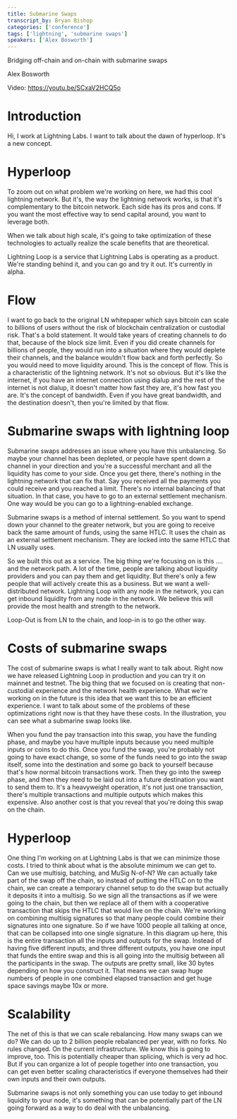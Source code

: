 ```yaml
---
title: Submarine Swaps
transcript_by: Bryan Bishop
categories: ['conference']
tags: ['lightning', 'submarine swaps']
speakers: ['Alex Bosworth']
---
```


Bridging off-chain and on-chain with submarine swaps

Alex Bosworth

Video: https://youtu.be/SCxaV2HCQ5o

# Introduction

Hi, I work at Lightning Labs. I want to talk about the dawn of hyperloop. It's a new concept.

# Hyperloop

To zoom out on what problem we're working on here, we had this cool lightning network. But it's, the way the lightning network works, is that it's complementary to the bitcoin network. Each side has its pros and cons. If you want the most effective way to send capital around, you want to leverage both.

When we talk about high scale, it's going to take optimization of these technologies to actually realize the scale benefits that are theoretical.

Lightning Loop is a service that Lightning Labs is operating as a product. We're standing behind it, and you can go and try it out. It's currently in alpha.

# Flow

I want to go back to the original LN whitepaper which says bitcoin can scale to billions of users without the risk of blockchain centralization or custodial risk. That's a bold statement. It would take years of creating channels to do that, because of the block size limit. Even if you did create channels for billions of people, they would run into a situation where they would deplete their channels, and the balance wouldn't flow back and forth perfectly. So you would need to move liquidity around. This is the concept of flow. This is a characteristic of the lightning network. It's not so obvious. But it's like the internet, if you have an internet connection using dialup and the rest of the internet is not dialup, it doesn't matter how fast they are, it's how fast you are. It's the concept of bandwidth. Even if you have great bandwidth, and the destination doesn't, then you're limited by that flow.

# Submarine swaps with lightning loop

Submarine swaps addresses an issue where you have this unbalancing. So maybe your channel has been depleted, or people have spent down a channel in your direction and you're a successful merchant and all the liquidity has come to your side. Once you get there, there's nothing in the lightning network that can fix that. Say you received all the payments you could receive and you reached a limit. There's no internal balancing of that situation. In that case, you have to go to an external settlement mechanism. One way would be you can go to a lightning-enabled exchange.

Submarine swaps is a method of internal settlement. So you want to spend down your channel to the greater network, but you are going to receive back the same amount of funds, using the same HTLC. It uses the chain as an external settlement mechanism. They are locked into the same HTLC that LN usually uses.

So we built this out as a service. The big thing we're focusing on is this .... and the network path. A lot of the time, people are talking about liquidity providers and you can pay them and get liquidity. But there's only a few people that will actively create this as a business. But we want a well-distributed network. Lightning Loop with any node in the network, you can get inbound liquidity from any node in the network. We believe this will provide the most health and strength to the network.

Loop-Out is from LN to the chain, and loop-in is to go the other way.

# Costs of submarine swaps

The cost of submarine swaps is what I really want to talk about. Right now we have released Lightning Loop in production and you can try it on mainnet and testnet. The big thing that we focused on is creating that non-custodial experience and the network health experience. What we're working on in the future is this idea that we want this to be an efficient experience. I want to talk about some of the problems of these optimizations right now is that they have these costs. In the illustration, you can see what a submarine swap looks like.

When you fund the pay transaction into this swap, you have the funding phase, and maybe you have multiple inputs because you need multiple inputs or coins to do this. Once you fund the swap, you're probably not going to have exact change, so some of the funds need to go into the swap itself, some into the destination and some go back to yourself because that's how normal bitcoin transactions work. Then they go into the sweep phase, and then they need to be laid out into a future destination you want to send them to. It's a heavyweight operation, it's not just one transaction, there's multiple transactions and multiple outputs which makes this expensive. Also another cost is that you reveal that you're doing this swap on the chain.

# Hyperloop

One thing I'm working on at Lightning Labs is that we can minimize those costs. I tried to think about what is the absolute minimum we can get to. Can we use multisig, batching, and MuSig N-of-N? We can actually take part of the swap off the chain, so instead of putting the HTLC on to the chain, we can create a temporary channel setup to do the swap but actually it deposits it into a multisig. So we sign all the transactions as if we were going to the chain, but then we replace all of them with a cooperative transaction that skips the HTLC that would live on the chain. We're working on combining multisig signatures so that many people could combine their signatures into one signature. So if we have 1000 people all talking at once, that can be collapsed into one single signature. In this diagram up here, this is the entire transaction all the inputs and outputs for the swap. Instead of having five different inputs, and three different outputs, you have one input that funds the entire swap and this is all going into the multisig between all the participants in the swap. The outputs are pretty small, like 30 bytes depending on how you construct it. That means we can swap huge numbers of people in one combined elapsed transaction and get huge space savings maybe 10x or more.

# Scalability

The net of this is that we can scale rebalancing. How many swaps can we do? We can do up to 2 billion people rebalanced per year, with no forks. No rules changed. On the current infrastructure. We know this is going to improve, too. This is potentially cheaper than splicing, which is very ad hoc. But if you can organize a lot of people together into one transaction, you can get even better scaling characteristics if everyone themselves had their own inputs and their own outputs.

Submarine swaps is not only something you can use today to get inbound liquidity to your node, it's something that can be potentially part of the LN going forward as a way to do deal with the unbalancing.

